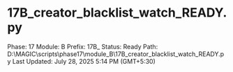 # 17B_creator_blacklist_watch_READY.py

Phase: 17
Module: B
Prefix: 17B_
Status: Ready
Path: D:\MAGIC\scripts\phase17\module_B\17B_creator_blacklist_watch_READY.py
Last Updated: July 28, 2025 5:14 PM (GMT+5:30)